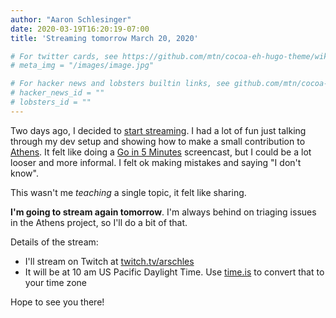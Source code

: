 ```yaml
---
author: "Aaron Schlesinger"
date: 2020-03-19T16:20:19-07:00
title: 'Streaming tomorrow March 20, 2020'

# For twitter cards, see https://github.com/mtn/cocoa-eh-hugo-theme/wiki/Twitter-cards
# meta_img = "/images/image.jpg"

# For hacker news and lobsters builtin links, see github.com/mtn/cocoa-eh-hugo-theme/wiki/Social-Links
# hacker_news_id = ""
# lobsters_id = ""
---
```


Two days ago, I decided to [start streaming](https://twitter.com/arschles/status/1240036551687434240). I had a lot of fun just talking through my dev setup and showing how to make a small contribution to [Athens](https://github.com/gomods/athens). It felt like doing a [Go in 5 Minutes](https://github.com/arschles/go-in-5-minutes) screencast, but I could be a lot looser and more informal. I felt ok making mistakes and saying "I don't know".

This wasn't me _teaching_ a single topic, it felt like sharing.

**I'm going to stream again tomorrow**. I'm always behind on triaging issues in the Athens project, so I'll do a bit of that.

Details of the stream:

- I'll stream on Twitch at [twitch.tv/arschles](https://www.twitch.tv/arschles)
- It will be at 10 am US Pacific Daylight Time. Use [time.is](https://time.is/compare/10am_20_Mar_2020_in_Portland,_Oregon) to convert that to your time zone

Hope to see you there!
